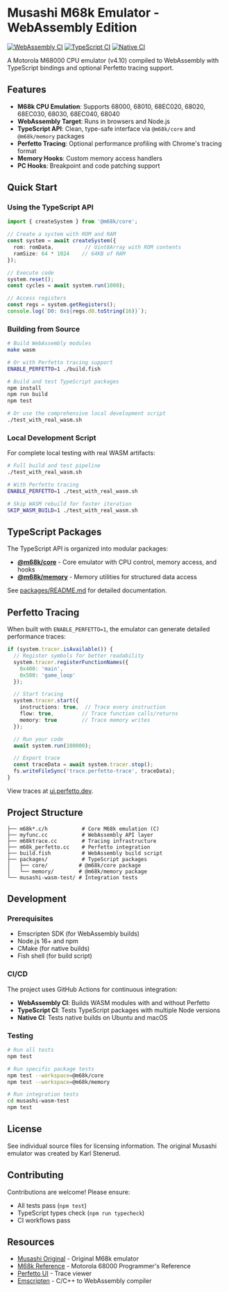 # Musashi M68k Emulator - WebAssembly Edition

[![WebAssembly CI](https://github.com/mblsha/Musashi/actions/workflows/wasm-ci.yml/badge.svg)](https://github.com/mblsha/Musashi/actions/workflows/wasm-ci.yml)
[![TypeScript CI](https://github.com/mblsha/Musashi/actions/workflows/typescript-ci.yml/badge.svg)](https://github.com/mblsha/Musashi/actions/workflows/typescript-ci.yml)
[![Native CI](https://github.com/mblsha/Musashi/actions/workflows/native-ci.yml/badge.svg)](https://github.com/mblsha/Musashi/actions/workflows/native-ci.yml)

A Motorola M68000 CPU emulator (v4.10) compiled to WebAssembly with TypeScript bindings and optional Perfetto tracing support.

## Features

- **M68k CPU Emulation**: Supports 68000, 68010, 68EC020, 68020, 68EC030, 68030, 68EC040, 68040
- **WebAssembly Target**: Runs in browsers and Node.js
- **TypeScript API**: Clean, type-safe interface via `@m68k/core` and `@m68k/memory` packages
- **Perfetto Tracing**: Optional performance profiling with Chrome's tracing format
- **Memory Hooks**: Custom memory access handlers
- **PC Hooks**: Breakpoint and code patching support

## Quick Start

### Using the TypeScript API

```typescript
import { createSystem } from '@m68k/core';

// Create a system with ROM and RAM
const system = await createSystem({
  rom: romData,          // Uint8Array with ROM contents
  ramSize: 64 * 1024    // 64KB of RAM
});

// Execute code
system.reset();
const cycles = await system.run(1000);

// Access registers
const regs = system.getRegisters();
console.log(`D0: 0x${regs.d0.toString(16)}`);
```

### Building from Source

```bash
# Build WebAssembly modules
make wasm

# Or with Perfetto tracing support
ENABLE_PERFETTO=1 ./build.fish

# Build and test TypeScript packages
npm install
npm run build
npm test

# Or use the comprehensive local development script
./test_with_real_wasm.sh
```

### Local Development Script

For complete local testing with real WASM artifacts:

```bash
# Full build and test pipeline
./test_with_real_wasm.sh

# With Perfetto tracing
ENABLE_PERFETTO=1 ./test_with_real_wasm.sh

# Skip WASM rebuild for faster iteration
SKIP_WASM_BUILD=1 ./test_with_real_wasm.sh
```

## TypeScript Packages

The TypeScript API is organized into modular packages:

- **[@m68k/core](packages/core)** - Core emulator with CPU control, memory access, and hooks
- **[@m68k/memory](packages/memory)** - Memory utilities for structured data access

See [packages/README.md](packages/README.md) for detailed documentation.

## Perfetto Tracing

When built with `ENABLE_PERFETTO=1`, the emulator can generate detailed performance traces:

```typescript
if (system.tracer.isAvailable()) {
  // Register symbols for better readability
  system.tracer.registerFunctionNames({
    0x400: 'main',
    0x500: 'game_loop'
  });

  // Start tracing
  system.tracer.start({
    instructions: true,  // Trace every instruction
    flow: true,         // Trace function calls/returns
    memory: true        // Trace memory writes
  });

  // Run your code
  await system.run(100000);

  // Export trace
  const traceData = await system.tracer.stop();
  fs.writeFileSync('trace.perfetto-trace', traceData);
}
```

View traces at [ui.perfetto.dev](https://ui.perfetto.dev).

## Project Structure

```
├── m68k*.c/h           # Core M68k emulation (C)
├── myfunc.cc           # WebAssembly API layer
├── m68ktrace.cc        # Tracing infrastructure
├── m68k_perfetto.cc    # Perfetto integration
├── build.fish          # WebAssembly build script
├── packages/           # TypeScript packages
│   ├── core/          # @m68k/core package
│   └── memory/        # @m68k/memory package
└── musashi-wasm-test/ # Integration tests
```

## Development

### Prerequisites

- Emscripten SDK (for WebAssembly builds)
- Node.js 16+ and npm
- CMake (for native builds)
- Fish shell (for build script)

### CI/CD

The project uses GitHub Actions for continuous integration:

- **WebAssembly CI**: Builds WASM modules with and without Perfetto
- **TypeScript CI**: Tests TypeScript packages with multiple Node versions
- **Native CI**: Tests native builds on Ubuntu and macOS

### Testing

```bash
# Run all tests
npm test

# Run specific package tests
npm test --workspace=@m68k/core
npm test --workspace=@m68k/memory

# Run integration tests
cd musashi-wasm-test
npm test
```

## License

See individual source files for licensing information. The original Musashi emulator was created by Karl Stenerud.

## Contributing

Contributions are welcome! Please ensure:
- All tests pass (`npm test`)
- TypeScript types check (`npm run typecheck`)
- CI workflows pass

## Resources

- [Musashi Original](https://github.com/kstenerud/Musashi) - Original M68k emulator
- [M68k Reference](https://www.nxp.com/docs/en/reference-manual/M68000PRM.pdf) - Motorola 68000 Programmer's Reference
- [Perfetto UI](https://ui.perfetto.dev) - Trace viewer
- [Emscripten](https://emscripten.org) - C/C++ to WebAssembly compiler
